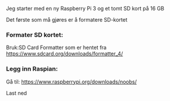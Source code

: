 Jeg starter med en ny Raspberry Pi 3 og et tomt SD kort på 16 GB </p>
Det første som må gjøres er å formatere SD-kortet
### Formater SD kortet:
Bruk:SD Card Formatter  som er hentet fra https://www.sdcard.org/downloads/formatter_4/  </p>
### Legg inn Raspian:
Gå til: https://www.raspberrypi.org/downloads/noobs/ </p>
Last ned 
